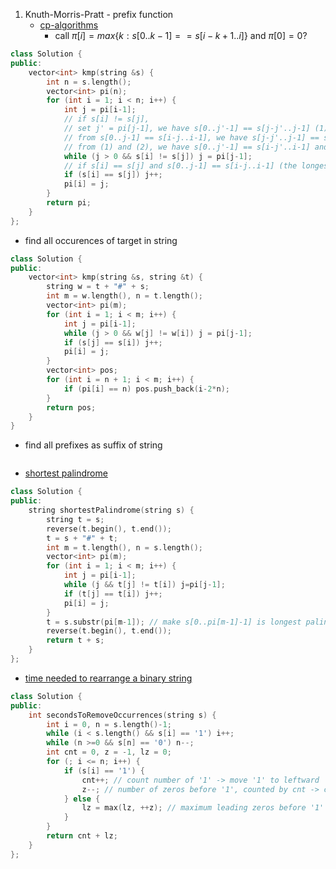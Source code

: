 1. Knuth-Morris-Pratt - prefix function
	- [cp-algorithms](https://cp-algorithms.com/string/prefix-function.html)
		- call $\pi[i] = max\{k: s[0..k-1] == s[i-k+1..i]\}$ and $\pi[0]=0?$
```cpp
class Solution {
public:
    vector<int> kmp(string &s) {
        int n = s.length();
        vector<int> pi(n);
        for (int i = 1; i < n; i++) {
            int j = pi[i-1];
            // if s[i] != s[j],
            // set j' = pi[j-1], we have s[0..j'-1] == s[j-j'..j-1] (1)
            // from s[0..j-1] == s[i-j..i-1], we have s[j-j'..j-1] == s[i-j'..i-1] (2)
            // from (1) and (2), we have s[0..j'-1] == s[i-j'..i-1] and continue to compare s[j'] with s[i]
            while (j > 0 && s[i] != s[j]) j = pi[j-1];
            // if s[i] == s[j] and s[0..j-1] == s[i-j..i-1] (the longest prefix of s[0..i-1]), so s[0..j] is the longest prefix of s[0..i]
            if (s[i] == s[j]) j++;
            pi[i] = j;
        }
        return pi;
    }
};
```

- find all occurences of target in string
```cpp
class Solution {
public:
	vector<int> kmp(string &s, string &t) {
		string w = t + "#" + s;
		int m = w.length(), n = t.length();
		vector<int> pi(m);
		for (int i = 1; i < m; i++) {
			int j = pi[i-1];
			while (j > 0 && w[j] != w[i]) j = pi[j-1];
			if (s[j] == s[i]) j++;
			pi[i] = j;
		}
		vector<int> pos;
		for (int i = n + 1; i < m; i++) {
			if (pi[i] == n) pos.push_back(i-2*n);
		}
		return pos;
	}
}
```
- find all prefixes as suffix of string
```cpp
```

- [shortest palindrome](https://leetcode.com/problems/shortest-palindrome/description/)
```cpp
class Solution {
public:
    string shortestPalindrome(string s) {
        string t = s;
        reverse(t.begin(), t.end());
        t = s + "#" + t;
        int m = t.length(), n = s.length();
        vector<int> pi(m);
        for (int i = 1; i < m; i++) {
            int j = pi[i-1];
            while (j && t[j] != t[i]) j=pi[j-1];
            if (t[j] == t[i]) j++;
            pi[i] = j;
        }
        t = s.substr(pi[m-1]); // make s[0..pi[m-1]-1] is longest palindrome prefix
        reverse(t.begin(), t.end());
        return t + s;
    }
};
```
- [time needed to rearrange a binary string](https://leetcode.com/problems/time-needed-to-rearrange-a-binary-string/description/)
```cpp
class Solution {
public:
    int secondsToRemoveOccurrences(string s) {
        int i = 0, n = s.length()-1;
        while (i < s.length() && s[i] == '1') i++;
        while (n >=0 && s[n] == '0') n--;
        int cnt = 0, z = -1, lz = 0;
        for (; i <= n; i++) {
            if (s[i] == '1') {
                cnt++; // count number of '1' -> move '1' to leftward
                z--; // number of zeros before '1', counted by cnt -> can swap multiple '01' at the same time
            } else {
                lz = max(lz, ++z); // maximum leading zeros before '1'
            }
        }
        return cnt + lz;
    }
};
```